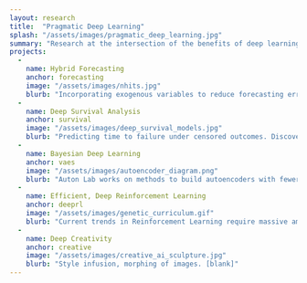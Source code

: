 ```yaml
---
layout: research
title:  "Pragmatic Deep Learning"
splash: "/assets/images/pragmatic_deep_learning.jpg"
summary: "Research at the intersection of the benefits of deep learning and real-world constraints that limit the effectiveness of standard methods"
projects:
  - 
    name: Hybrid Forecasting
    anchor: forecasting
    image: "/assets/images/nhits.jpg"
    blurb: "Incorporating exogenous variables to reduce forecasting error. Learning heirarchical, structural elements of data to aid in forecasting."
  -
    name: Deep Survival Analysis
    anchor: survival
    image: "/assets/images/deep_survival_models.jpg"
    blurb: "Predicting time to failure under censored outcomes. Discovering effective interventions under assumptions of heterogeneity."
  -
    name: Bayesian Deep Learning
    anchor: vaes
    image: "/assets/images/autoencoder_diagram.png"
    blurb: "Auton Lab works on methods to build autoencoders with fewer parameters than deep network alternatives, trading fidelity for scalability. This work enables accurate forecasting for long windows into the future. Variational autoencoders break the assumption of independence among subsequent layers in the network. That reduces complexity of the model but maintains performance. Reduces time to train, resource consumption, etc."
  -
    name: Efficient, Deep Reinforcement Learning
    anchor: deeprl
    image: "/assets/images/genetic_curriculum.gif"
    blurb: "Current trends in Reinforcement Learning require massive amounts of data and compute power. Work on the Auton Lab makes RL much more efficient and accessible to researchers to push its limits and answer new questions without requiring massive computing infrastructure. Sample efficient reinforcement learning, learning with genetic curriculum."
  -
    name: Deep Creativity
    anchor: creative
    image: "/assets/images/creative_ai_sculpture.jpg"
    blurb: "Style infusion, morphing of images. [blank]"
---
```



<!-- Notes


-->


  
